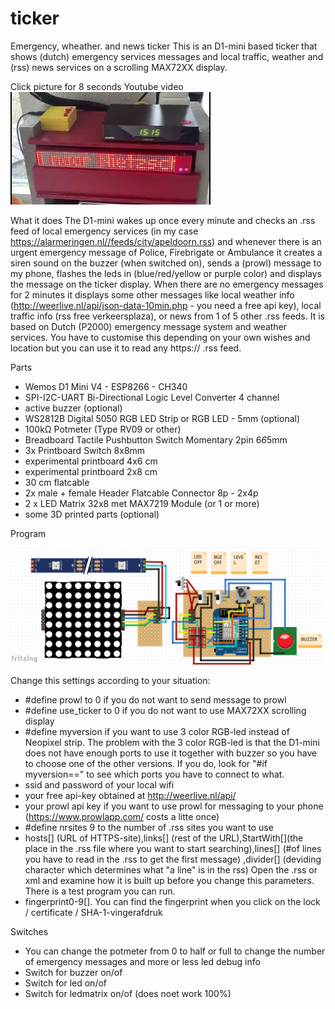 # ticker
Emergency, wheather. and news ticker
This is an D1-mini based ticker that shows (dutch) emergency services messages and local traffic, weather and (rss) news services on a scrolling MAX72XX display.

Click picture for 8 seconds Youtube video<BR> 
[![video](https://github.com/gtmans/ticker/blob/main/tickerYT.jpg)](https://youtu.be/rS8Z2R228mY)

What it does
The D1-mini wakes up once every minute and checks an .rss feed of local emergency services (in my case https://alarmeringen.nl//feeds/city/apeldoorn.rss) and whenever there is an urgent emergency message of
Police, Firebrigate or Ambulance it creates a siren sound on the buzzer (when switched on), sends a (prowl) message to my phone, flashes the leds in (blue/red/yellow or purple color) and displays the message on the ticker display.
When there are no emergency messages for 2 minutes it displays some other messages like local weather info (http://weerlive.nl/api/json-data-10min.php - you need a free api key), local traffic info (rss free verkeersplaza), or news from 1 of 5 other .rss feeds.
It is based on Dutch (P2000) emergency message system and weather services. You have to customise this depending on your own wishes and location but you can use it to read any https:// .rss feed.   

Parts
- Wemos D1 Mini V4 - ESP8266 - CH340
- SPI-I2C-UART Bi-Directional Logic Level Converter 4 channel
- active buzzer (optional)
- WS2812B Digital 5050 RGB LED Strip or RGB LED - 5mm (optional)
- 100kΩ Potmeter (Type RV09 or other)
- Breadboard Tactile Pushbutton Switch Momentary 2pin 6*6*5mm
- 3x Printboard Switch 8x8mm
- experimental printboard 4x6 cm
- experimental printboard 2x8 cm
- 30 cm flatcable
- 2x male + female Header Flatcable Connector 8p - 2x4p
- 2 x LED Matrix 32x8 met MAX7219 Module (or 1 or more)
- some 3D printed parts (optional)

Program

![layout](https://github.com/gtmans/ticker/blob/main/ticker-layout.png)

Change this settings according to your situation:
- #define prowl to 0 if you do not want to send message to prowl
- #define use_ticker to 0 if you do not want to use MAX72XX scrolling display
- #define myversion if you want to use 3 color RGB-led instead of Neopixel strip. The problem with the 3 color RGB-led is that the D1-mini does not have enough ports to use it together with buzzer so you have to choose one of the other versions. 
  If you do, look for "#if myversion==" to see which ports you have to connect to what.
- ssid and password of your local wifi
- your free api-key obtained at http://weerlive.nl/api/
- your prowl api key if you want to use prowl for messaging to your phone (https://www.prowlapp.com/ costs a litte once) 
- #define nrsites 9 to the number of .rss sites you want to use
- hosts[] (URL of HTTPS-site),links[] (rest of the URL),StartWith[](the place in the .rss file where you want to start searching),lines[] (#of lines you have to read in the .rss to get the first message) ,divider[] (deviding character which determines what "a line" is in the rss)
  Open the .rss or xml and examine how it is built up before you change this parameters. There is a test program you can run.
- fingerprint0-9[]. You can find the fingerprint when you click on the lock / certificate / SHA-1-vingerafdruk

Switches
- You can change the potmeter from 0 to half or full to change the number of emergency messages and more or less led debug info
- Switch for buzzer on/of
- Switch for led on/of
- Switch for ledmatrix on/of (does noet work 100%)



